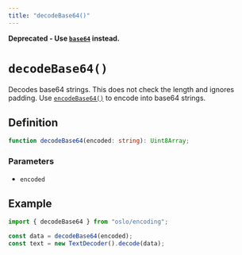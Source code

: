 ```yaml
---
title: "decodeBase64()"
---
```


**Deprecated - Use [`base64`](/encoding/base64) instead.**

# `decodeBase64()`

Decodes base64 strings. This does not check the length and ignores padding. Use [`encodeBase64()`](/reference/encoding/encodeBase64) to encode into base64 strings.

## Definition

```ts
function decodeBase64(encoded: string): Uint8Array;
```

### Parameters

- `encoded`

## Example

```ts
import { decodeBase64 } from "oslo/encoding";

const data = decodeBase64(encoded);
const text = new TextDecoder().decode(data);
```
